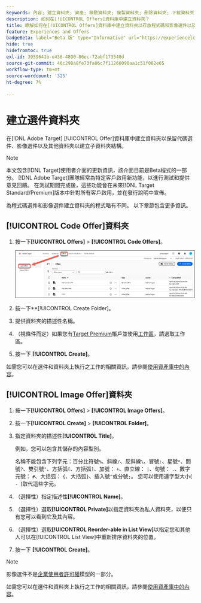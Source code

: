 ```yaml
---
keywords: 內容; 建立資料夾; 資產; 移動資料夾; 複製資料夾; 刪除資料夾; 下載資料夾; 資料夾
description: 如何在[!UICONTROL Offers]資料庫中建立資料夾？
title: 瞭解如何在[!UICONTROL Offers]資料庫中建立資料夾以存放程式碼和影像選件以及其他資料夾。
feature: Experiences and Offers
badgeBeta: label="Beta 版" type="Informative" url="https://experienceleague.adobe.com/docs/target/using/introduction/intro.html#beta newtab=true" tooltip=" [!DNL Adobe Target] 有哪些 Beta 版功能。"
hide: true
hidefromtoc: true
exl-id: 3959641b-e436-4890-86ec-72abf173540d
source-git-commit: 46c298a8fe73fa06c7f11266090aa1c51f062e65
workflow-type: tm+mt
source-wordcount: '325'
ht-degree: 7%

---
```


# 建立選件資料夾

在[!DNL Adobe Target] [!UICONTROL Offer]資料庫中建立資料夾以保留代碼選件、影像選件以及其他資料夾以建立子資料夾結構。

>[!NOTE]
>
>本文包含[!DNL Target]使用者介面的更新資訊，該介面目前是Beta程式的一部分。 [!DNL Adobe Target]團隊經常為特定客戶啟用新功能，以進行測試和提供意見回饋。 在測試期間完成後，這些功能會在未來[!DNL Target Standard/Premium]版本中針對所有客戶啟用，並在發行說明中宣佈。

為程式碼選件和影像選件建立資料夾的程式略有不同。 以下章節包含更多資訊。

## [!UICONTROL Code Offer]資料夾

1. 按一下&#x200B;**[!UICONTROL Offers]** > **[!UICONTROL Code Offers]**。

   ![代碼選件索引標籤](/help/main/c-experiences/c-manage-content/assets/code-offers-tab-new.png)

1. 按一下**[!UICONTROL Create Folder]。

1. 提供資料夾的描述性名稱。

1. （視條件而定）如果您有[Target Premium](/help/main/c-intro/intro.md#premium)帳戶並使用[工作區](/help/main/administrating-target/c-user-management/property-channel/properties-overview.md##section_B82EB409B67C4D9D9D20CE30E48DB1DC)，請選取工作區。

1. 按一下 **[!UICONTROL Create]**。

如需您可以在選件和資料夾上執行之工作的相關資訊，請參閱[使用資產庫中的內容](/help/main/c-experiences/c-manage-content/assets-working.md)。

## [!UICONTROL Image Offer]資料夾

1. 按一下&#x200B;**[!UICONTROL Offers]** > **[!UICONTROL Image Offers]**。

1. 按一下&#x200B;**[!UICONTROL Create]** > **[!UICONTROL Folder]**。

1. 指定資料夾的描述性&#x200B;**[!UICONTROL Title]**。

   例如，您可以包含其儲存的內容型別。

   名稱不能包含下列字元：百分比符號`%`、斜線`/`、反斜線`\`、冒號`:`、星號`*`、問號`?`、雙引號`"`、方括弧`[`、方括弧`]`、加號： `+`、直立線： `|`、句號： `.`、數字元號： `#`、大括弧： `{`、大括弧`}`、插入號`^`或分號`;`。 您可以使用連字型大小( `- `)取代這些字元。

1. （選擇性）指定描述性&#x200B;**[!UICONTROL Name]**。
1. （選擇性）選取&#x200B;**[!UICONTROL Private]**&#x200B;以指定資料夾為私人資料夾，以便只有您可以看到它及其內容。

1. （選擇性）選取&#x200B;**[!UICONTROL Reorder-able in List View]**&#x200B;以指定您和其他人可以在[!UICONTROL List View]中重新排序資料夾的位置。

1. 按一下 **[!UICONTROL Create]**。

>[!NOTE]
>
>影像選件不是[企業使用者許可權](/help/main/administrating-target/c-user-management/property-channel/property-channel.md)模型的一部分。

如需您可以在選件和資料夾上執行之工作的相關資訊，請參閱[使用資產庫中的內容](/help/main/c-experiences/c-manage-content/assets-working.md)。
